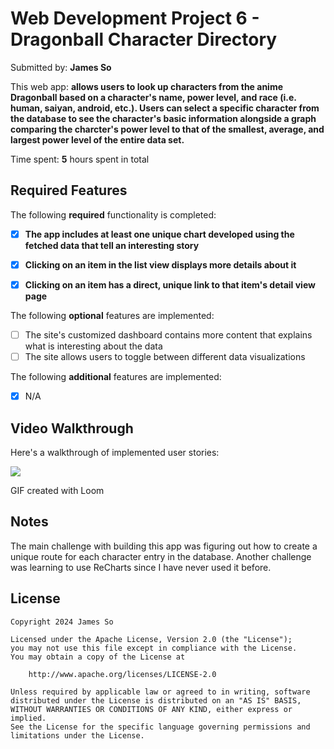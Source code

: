 # Web Development Project 6 - Dragonball Character Directory 

Submitted by: **James So**

This web app: **allows users to look up characters from the anime Dragonball based on a character's name, power level, and race (i.e. human, saiyan, android, etc.). Users can select a specific character from the database to see the character's basic information alongside a graph comparing the charcter's power level to that of the smallest, average, and largest power level of the entire data set.**

Time spent: **5** hours spent in total

## Required Features

The following **required** functionality is completed:

- [x] **The app includes at least one unique chart developed using the fetched data that tell an interesting story**
- [x] **Clicking on an item in the list view displays more details about it**
- [x] **Clicking on an item has a direct, unique link to that item's detail view page**


The following **optional** features are implemented:

- [ ] The site's customized dashboard contains more content that explains what is interesting about the data
- [ ] The site allows users to toggle between different data visualizations

The following **additional** features are implemented:

* [x] N/A

## Video Walkthrough

Here's a walkthrough of implemented user stories:

<img style="max-width:300px;" src="https://cdn.loom.com/sessions/thumbnails/fc510e9cdb9b4629bb8e372f728390f7-with-play.gif">

<!-- Replace this with whatever GIF tool you used! -->
GIF created with Loom  

## Notes

The main challenge with building this app was figuring out how to create a unique route for each character entry in the database. Another challenge was learning to use ReCharts since I have never used it before.

## License

    Copyright 2024 James So

    Licensed under the Apache License, Version 2.0 (the "License");
    you may not use this file except in compliance with the License.
    You may obtain a copy of the License at

        http://www.apache.org/licenses/LICENSE-2.0

    Unless required by applicable law or agreed to in writing, software
    distributed under the License is distributed on an "AS IS" BASIS,
    WITHOUT WARRANTIES OR CONDITIONS OF ANY KIND, either express or implied.
    See the License for the specific language governing permissions and
    limitations under the License.
